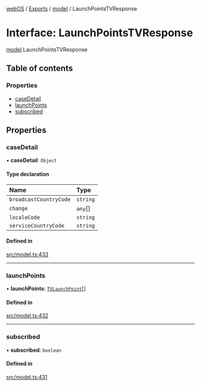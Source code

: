 [webOS](../README.md) / [Exports](../modules.md) / [model](../modules/model.md) / LaunchPointsTVResponse

# Interface: LaunchPointsTVResponse

[model](../modules/model.md).LaunchPointsTVResponse

## Table of contents

### Properties

- [caseDetail](model.LaunchPointsTVResponse.md#casedetail)
- [launchPoints](model.LaunchPointsTVResponse.md#launchpoints)
- [subscribed](model.LaunchPointsTVResponse.md#subscribed)

## Properties

### caseDetail

• **caseDetail**: `Object`

#### Type declaration

| Name | Type |
| :------ | :------ |
| `broadcastCountryCode` | `string` |
| `change` | `any`[] |
| `localeCode` | `string` |
| `serviceCountryCode` | `string` |

#### Defined in

[src/model.ts:433](https://github.com/Dabolus/webos-tv/blob/5769651/src/model.ts#L433)

___

### launchPoints

• **launchPoints**: [`TVLaunchPoint`](model.TVLaunchPoint.md)[]

#### Defined in

[src/model.ts:432](https://github.com/Dabolus/webos-tv/blob/5769651/src/model.ts#L432)

___

### subscribed

• **subscribed**: `boolean`

#### Defined in

[src/model.ts:431](https://github.com/Dabolus/webos-tv/blob/5769651/src/model.ts#L431)
